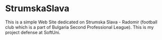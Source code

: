# StrumskaSlava
This is a simple Web Site dedicated on Strumska Slava - Radomir (football club which is a part of Bulgaria Second Professional League). This is my project defense at SoftUni.
